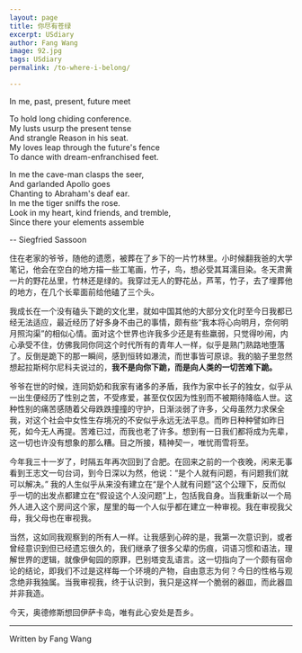 ```yaml
---
layout: page
title: 你尽有苍绿 
excerpt: USdiary
author: Fang Wang
image: 92.jpg
tags: USdiary
permalink: /to-where-i-belong/

---
```


In me, past, present, future meet 

To hold long chiding conference.    
My lusts usurp the present tense  
And strangle Reason in his seat.      
My loves leap through the future's fence   
To dance with dream-enfranchised feet.   

In me the cave-man clasps the seer,   
And garlanded Apollo goes   
Chanting to Abraham's deaf ear.   
In me the tiger sniffs the rose.   
Look in my heart, kind friends, and tremble,   
Since there your elements assemble

--  Siegfried Sassoon



住在老家的爷爷，随他的遗愿，被葬在了乡下的一片竹林里。小时候翻我爸的大学笔记，他会在空白的地方描一些工笔画，竹子，鸟，想必受其耳濡目染。冬天肃黄一片的野花丛里，竹林还是绿的。我穿过无人的野花丛，芦苇，竹子，去了埋葬他的地方，在几个长辈面前给他磕了三个头。



我成长在一个没有磕头下跪的文化里，就如中国其他的大部分文化时至今日我都已经无法适应，最近经历了好多身不由己的事情，颇有些“我本将心向明月，奈何明月照沟渠”的相似心情。面对这个世界也许我多少还是有些羸弱，只觉得吵闹，内心承受不住，仿佛我同你同这个时代所有的青年人一样，似乎是熟门熟路地堕落了。反倒是跪下的那一瞬间，感到恒转如瀑流，而世事皆可原谅。我的脑子里忽然想起拉斯柯尔尼科夫说过的，**我不是向你下跪，而是向人类的一切苦难下跪。**



爷爷在世的时候，连同奶奶和我家有诸多的矛盾，我作为家中长子的独女，似乎从一出生便经历了性别之苦，不受疼爱，甚至仅仅因为性别而不被期待降临人世。这种性别的痛苦感随着父母跌跌撞撞的守护，日渐淡弱了许多，父母虽然力求保全我，对这个社会中女性生存境况的不安似乎永远无法平息。而昨日种种譬如昨日死，如今无人再提。苦难已过，而我也老了许多。想到有一日我们都将成为先辈，这一切也许没有想象的那么糟。目之所接，精神契一，唯忧雨雪将至。



今年我三十一岁了，时隔五年再次回到了合肥。在回来之前的一个夜晚，闲来无事看到王志文一句台词，到今日深以为然，他说：“是个人就有问题，有问题我们就可以解决。” 我的人生似乎从来没有建立在“是个人就有问题”这个公理下，反而似乎一切的出发点都建立在“假设这个人没问题”上，包括我自身。当我重新以一个局外人进入这个房间这个家，屋里的每一个人似乎都在建立一种审视。我在审视我父母，我父母也在审视我。



当然，这如同我观察到的所有人一样。让我感到心碎的是，我第一次意识到，或者曾经意识到但已经遗忘很久的，我们继承了很多父辈的伤痕，词语习惯和语法，理解世界的逻辑，就像伊甸园的原罪，巴别塔变乱语言。这一切指向了一个颇有宿命论的结论，即我们不过是这样每一个环境的产物，自由意志为何？今日的性格与观念绝非我独属。当我审视我，终于认识到，我只是这样一个脆弱的器皿，而此器皿并非我造。



今天，奥德修斯想回伊萨卡岛，唯有此心安处是吾乡。

****

Written by Fang Wang
